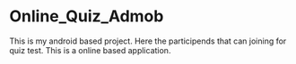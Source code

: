 # Online_Quiz_Admob
This is my android based project. Here the participends that can joining for quiz test. This is a online based application.